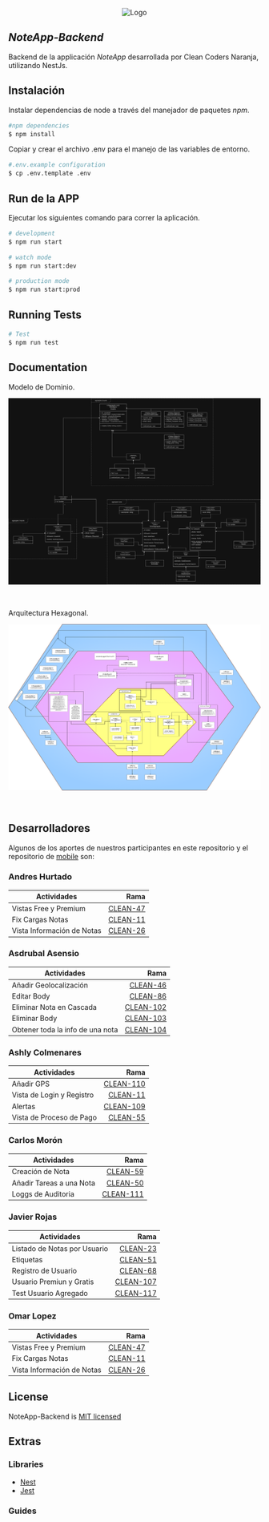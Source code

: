 <p align="center">
  <img src="./docs/my_notes_app.png" width="320" alt="Logo" />
</p>

## _NoteApp-Backend_

Backend de la applicación _NoteApp_ desarrollada por Clean Coders Naranja, utilizando NestJs.

## Instalación


Instalar dependencias de node a través del manejador de paquetes _npm_.

```bash
#npm dependencies
$ npm install
```

Copiar y crear el archivo .env para el manejo de las variables de entorno.

```bash
#.env.example configuration
$ cp .env.template .env
```

## Run de la APP

Ejecutar los siguientes comando para correr la aplicación.

```bash
# development
$ npm run start
```

```bash
# watch mode
$ npm run start:dev
```

```bash
# production mode
$ npm run start:prod
```

## Running Tests

```bash
# Test
$ npm run test
```

## Documentation

Modelo de Dominio.

![DM](./docs/DDD.jpg)

<br/>

Arquitectura Hexagonal.

![Arquitecture](./docs/Hex.png)

<br/>

## Desarrolladores

Algunos de los aportes de nuestros participantes en este repositorio y el repositorio de [mobile](https://github.com/omarlopezoficial/NoteApp-Frontend) son: 

### Andres Hurtado


| Actividades                      | Rama            |
|----------------------------------|----------------:|
| Vistas Free y Premium | [CLEAN-47](https://github.com/omarlopezoficial/NoteApp-Frontend/) |
| Fix Cargas Notas | [CLEAN-11](https://github.com/omarlopezoficial/NoteApp-Frontend/) |
| Vista Información de Notas | [CLEAN-26](https://github.com/omarlopezoficial/NoteApp-Frontend/) |

### Asdrubal Asensio

| Actividades                      | Rama            |
|----------------------------------|----------------:|
| Añadir Geolocalización | [CLEAN-46](https://github.com/omarlopezoficial/NoteApp-Backend/develop) |
| Editar Body | [CLEAN-86](https://github.com/omarlopezoficial/NoteApp-Backend/develop) |
| Eliminar Nota en Cascada | [CLEAN-102](https://github.com/omarlopezoficial/NoteApp-Backend/develop) |
| Eliminar Body | [CLEAN-103](https://github.com/omarlopezoficial/NoteApp-Backend/develop) |
| Obtener toda la info de una nota | [CLEAN-104](https://github.com/omarlopezoficial/NoteApp-Backend/develop) |

### Ashly Colmenares

| Actividades                      | Rama            |
|----------------------------------|----------------:|
| Añadir GPS | [CLEAN-110](https://github.com/omarlopezoficial/NoteApp-Frontend/) |
| Vista de Login y Registro | [CLEAN-11](https://github.com/omarlopezoficial/NoteApp-Frontend/) |
| Alertas | [CLEAN-109](https://github.com/omarlopezoficial/NoteApp-Frontend/) |
| Vista de Proceso de Pago | [CLEAN-55](https://github.com/omarlopezoficial/NoteApp-Frontend/) |

### Carlos Morón

| Actividades                      | Rama            |
|----------------------------------|----------------:|
|  Creación de Nota | [CLEAN-59](https://github.com/omarlopezoficial/NoteApp-Backend/tree/CLEAN-59-Creacion-de-nota-Backend)|
|  Añadir Tareas a una Nota | [CLEAN-50](https://github.com/omarlopezoficial/NoteApp-Backend/tree/develop)|
|  Loggs de Auditoria | [CLEAN-111](https://github.com/omarlopezoficial/NoteApp-Backend/tree/develop)|

### Javier Rojas

| Actividades                      | Rama            |
|----------------------------------|----------------:|
| Listado de Notas por Usuario | [CLEAN-23](https://github.com/omarlopezoficial/NoteApp-Backend/tree/feature/ListadoDeNotas) |
|Etiquetas|[CLEAN-51](https://github.com/omarlopezoficial/NoteApp-Backend/tree/feature/etiquetas)|
|Registro de Usuario|[CLEAN-68](https://github.com/omarlopezoficial/NoteApp-Backend/tree/CLEAN-92-Backend-Feature-Usuario)|
|Usuario Premiun y Gratis|[CLEAN-107](https://github.com/omarlopezoficial/NoteApp-Backend/tree/CLEAN-107-Feature/usuario-premiun-gratis)|
|Test Usuario Agregado|[CLEAN-117](https://github.com/omarlopezoficial/NoteApp-Backend/tree/develop)|



### Omar Lopez

| Actividades                      | Rama            |
|----------------------------------|----------------:|
| Vistas Free y Premium | [CLEAN-47](https://github.com/omarlopezoficial/NoteApp-Frontend/) |
| Fix Cargas Notas | [CLEAN-11](https://github.com/omarlopezoficial/NoteApp-Frontend/) |
| Vista Información de Notas | [CLEAN-26](https://github.com/omarlopezoficial/NoteApp-Frontend/) |

## License

NoteApp-Backend is [MIT licensed](LICENSE)


## Extras

### Libraries

- [Nest](https://nestjs.com/)
- [Jest](https://jestjs.io/)

### Guides
